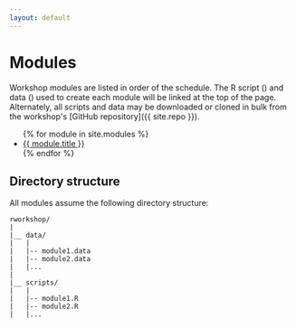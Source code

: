 ```yaml
---
layout: default
---
```


# Modules

Workshop modules are listed in order of the schedule. The R script
(<span><i class="fas fa-code"></i></span>) and data (<span><i
class="fas fa-database"></i></span>) used to create each module will be
linked at the top of the page. Alternately, all scripts and data may
be downloaded or cloned in bulk from the workshop's [GitHub
repository]({{ site.repo }}).

<ul class="modules">
{% for module in site.modules %}
	<li>
		<a href="{{ module.url | prepend: site.baseurl }}">{{ module.title }}</a>
	</li>
{% endfor %}
</ul>

## Directory structure

All modules assume the following directory structure:
```
rworkshop/
|
|__ data/
|   |
|   |-- module1.data
|   |-- module2.data
|   |...
|
|__ scripts/
|   |
|   |-- module1.R
|   |-- module2.R
|   |...
```
